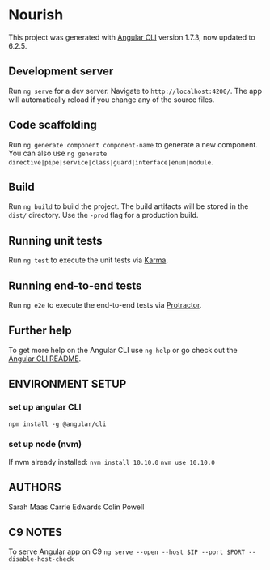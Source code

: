 # Nourish

This project was generated with [Angular CLI](https://github.com/angular/angular-cli) version 1.7.3, now updated to 6.2.5.

## Development server

Run `ng serve` for a dev server. Navigate to `http://localhost:4200/`. The app will automatically reload if you change any of the source files.

## Code scaffolding

Run `ng generate component component-name` to generate a new component. You can also use `ng generate directive|pipe|service|class|guard|interface|enum|module`.

## Build

Run `ng build` to build the project. The build artifacts will be stored in the `dist/` directory. Use the `-prod` flag for a production build.

## Running unit tests

Run `ng test` to execute the unit tests via [Karma](https://karma-runner.github.io).

## Running end-to-end tests

Run `ng e2e` to execute the end-to-end tests via [Protractor](http://www.protractortest.org/).

## Further help

To get more help on the Angular CLI use `ng help` or go check out the [Angular CLI README](https://github.com/angular/angular-cli/blob/master/README.md).


## ENVIRONMENT SETUP
### set up angular CLI
`npm install -g @angular/cli`

### set up node (nvm)
If nvm already installed:
`nvm install 10.10.0`
`nvm use 10.10.0`

## AUTHORS
Sarah Maas
Carrie Edwards
Colin Powell

## C9 NOTES
To serve Angular app on C9 `ng serve --open --host $IP --port $PORT --disable-host-check`